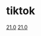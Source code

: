 # tiktok

[21.0](itms-services://?action=download-manifest&url=https://cxkun.com/cdn/jiesuotk/Tiktok/d1.plist)
[21.0](https://cxkun.com/cdn/jiesuotk/Tiktok/d1.plist)
